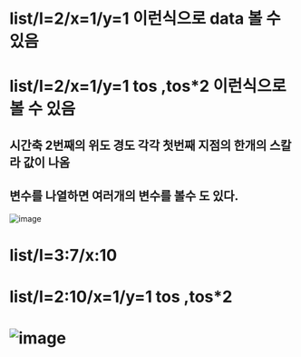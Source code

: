 # list/l=2/x=1/y=1 이런식으로 data 볼 수 있음 

# list/l=2/x=1/y=1 tos ,tos*2 이런식으로 볼 수 있음
## 시간축 2번째의 위도 경도 각각 첫번째 지점의 한개의 스칼라 값이 나옴 
## 변수를 나열하면 여러개의 변수를 볼수 도 있다.

![image](https://user-images.githubusercontent.com/73323188/134501043-4cb893f0-ab7e-4751-83ae-1fd6d4f5c1c8.png)

# list/l=3:7/x:10

# list/l=2:10/x=1/y=1 tos ,tos*2
# ![image](https://user-images.githubusercontent.com/73323188/134502236-878e4c46-2f07-4f27-b9d9-73b25b026f29.png)

